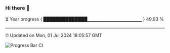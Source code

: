 ### Hi there 👋

⏳ Year progress { ██████████████▁▁▁▁▁▁▁▁▁▁▁▁▁▁▁▁ } 49.93 %

---

⏰ Updated on Mon, 01 Jul 2024 18:05:57 GMT

![Progress Bar CI](https://github.com/liununu/liununu/workflows/Progress%20Bar%20CI/badge.svg)
